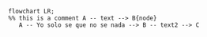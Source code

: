 [//]: # (Comentarios)
```mermaid
flowchart LR;
%% this is a comment A -- text --> B{node}
   A -- Yo solo se que no se nada --> B -- text2 --> C
```

